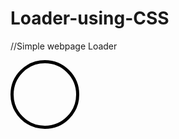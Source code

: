 # Loader-using-CSS
//Simple webpage Loader

<!DOCTYPE html>
<html lang="en">
<head>
    <meta charset="UTF-8">
    <meta name="viewport" content="width=device-width, initial-scale=1.0">
    <title>Loader</title>
     <style>
        div {
            width: 100px;
            height: 100px;
            border-radius: 50%;
            border: 5px solid black;
        }
    </style>
</head>
<body>
    <div class="loader"></div>
</body>
</html>
